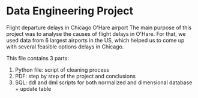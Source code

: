 # Data Engineering Project
Flight departure delays in Chicago O'Hare airport 
The main purpose of this project was to analyse the causes of flight delays in O'Hare. For that, we used data from 6 largest airports in the US, which helped us to come up with several feasible options delays in Chicago.

This file contains 3 parts:
1. Python file: script of cleaning process
2. PDF: step by step of the project and conclusions 
3. SQL: ddl and dml scripts for both normalized and dimensional database + update table
